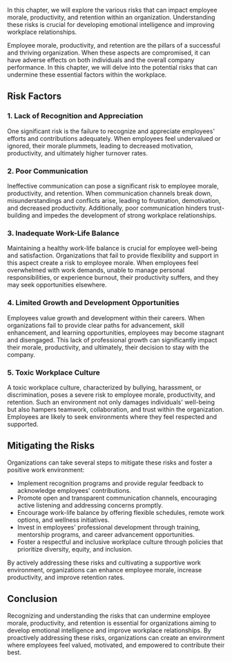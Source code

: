 
In this chapter, we will explore the various risks that can impact employee morale, productivity, and retention within an organization. Understanding these risks is crucial for developing emotional intelligence and improving workplace relationships.

Employee morale, productivity, and retention are the pillars of a successful and thriving organization. When these aspects are compromised, it can have adverse effects on both individuals and the overall company performance. In this chapter, we will delve into the potential risks that can undermine these essential factors within the workplace.

## Risk Factors

### 1\. Lack of Recognition and Appreciation

One significant risk is the failure to recognize and appreciate employees' efforts and contributions adequately. When employees feel undervalued or ignored, their morale plummets, leading to decreased motivation, productivity, and ultimately higher turnover rates.

### 2\. Poor Communication

Ineffective communication can pose a significant risk to employee morale, productivity, and retention. When communication channels break down, misunderstandings and conflicts arise, leading to frustration, demotivation, and decreased productivity. Additionally, poor communication hinders trust-building and impedes the development of strong workplace relationships.

### 3\. Inadequate Work-Life Balance

Maintaining a healthy work-life balance is crucial for employee well-being and satisfaction. Organizations that fail to provide flexibility and support in this aspect create a risk to employee morale. When employees feel overwhelmed with work demands, unable to manage personal responsibilities, or experience burnout, their productivity suffers, and they may seek opportunities elsewhere.

### 4\. Limited Growth and Development Opportunities

Employees value growth and development within their careers. When organizations fail to provide clear paths for advancement, skill enhancement, and learning opportunities, employees may become stagnant and disengaged. This lack of professional growth can significantly impact their morale, productivity, and ultimately, their decision to stay with the company.

### 5\. Toxic Workplace Culture

A toxic workplace culture, characterized by bullying, harassment, or discrimination, poses a severe risk to employee morale, productivity, and retention. Such an environment not only damages individuals' well-being but also hampers teamwork, collaboration, and trust within the organization. Employees are likely to seek environments where they feel respected and supported.

## Mitigating the Risks

Organizations can take several steps to mitigate these risks and foster a positive work environment:

- Implement recognition programs and provide regular feedback to acknowledge employees' contributions.
- Promote open and transparent communication channels, encouraging active listening and addressing concerns promptly.
- Encourage work-life balance by offering flexible schedules, remote work options, and wellness initiatives.
- Invest in employees' professional development through training, mentorship programs, and career advancement opportunities.
- Foster a respectful and inclusive workplace culture through policies that prioritize diversity, equity, and inclusion.

By actively addressing these risks and cultivating a supportive work environment, organizations can enhance employee morale, increase productivity, and improve retention rates.

## Conclusion

Recognizing and understanding the risks that can undermine employee morale, productivity, and retention is essential for organizations aiming to develop emotional intelligence and improve workplace relationships. By proactively addressing these risks, organizations can create an environment where employees feel valued, motivated, and empowered to contribute their best.
